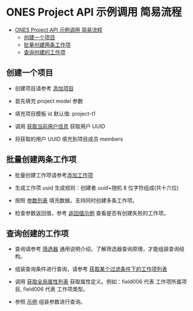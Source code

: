 # ONES Project API 示例调用 简易流程

- [ONES Project API 示例调用 简易流程](#ones-project-api-示例调用-简易流程)
  - [创建一个项目](#创建一个项目)
  - [批量创建两条工作项](#批量创建两条工作项)
  - [查询创建的工作项](#查询创建的工作项)

## 创建一个项目

- 创建项目请参考 [添加项目](./project/project.md#添加项目)

- 首先填充 project model 参数
- 填充项目模板 id 默认值: project-t1
- 调用 [获取当前用户信息](../user/user.md#1-获取当前用户信息) 获取用户 UUID
- 将获取的用户 UUID 填充到项目成员 members

## 批量创建两条工作项

- 批量创建工作项请参考[添加工作项](./task/task.md#1-添加工作项)

- 生成工作项 uuid 生成规则：创建者 uuid+随机 8 位字符组成(共十六位)
- 按照 [参数列表](./task/task.md#参数列表) 填充数据。支持同时创建多条工作项。
- 检查参数返回值，参考 [返回值示例](./task/task.md#传建工作项返回值) 查看是否有创建失败的工作项。

## 查询创建的工作项

- 查询请参考 [筛选器](./filter/filter.md) 通用说明介绍。了解筛选器查询原理，才能组装查询结构。

- 组装查询条件进行查询，请参考 [获取某个过滤条件下的工作项列表](./filter/filter.md#2-获取某个过滤条件下的任务列表)
- 调用 [获取全局属性列表](./field/field.md#4-获取全局属性列表) 获取属性定义。例如：field006 代表 工作项所属项目, field006 代表 工作项类型。
- 参照 [示例](./filter/filter.md#请求体示例-1) 组装参数进行查询。
<!-- TOC depthFrom:1 depthTo:3 -->
